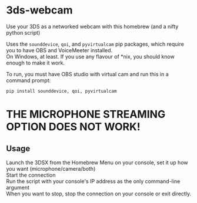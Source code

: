 # 3ds-webcam

Use your 3DS as a networked webcam with this homebrew (and a nifty python script)  
  
Uses the `sounddevice`, `qoi`, and `pyvirtualcam` pip packages, which require you to have OBS and VoiceMeeter installed.  
On Windows, at least. If you use any flavour of *nix, you should know enough to make it work.

To run, you must have OBS studio with virtual cam and run this in a command prompt:

```pip install sounddevice, qoi, pyvirtualcam```

# THE MICROPHONE STREAMING OPTION DOES NOT WORK!

## Usage

Launch the 3DSX from the Homebrew Menu on your console, set it up how you want (microphone/camera/both)  
Start the connection  
Run the script with your console's IP address as the only command-line argument  
When you want to stop, stop the connection on your console or exit directly.
